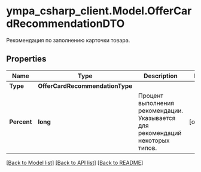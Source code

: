 # ympa_csharp_client.Model.OfferCardRecommendationDTO
Рекомендация по заполнению карточки товара.

## Properties

Name | Type | Description | Notes
------------ | ------------- | ------------- | -------------
**Type** | **OfferCardRecommendationType** |  | 
**Percent** | **long** | Процент выполнения рекомендации. Указывается для рекомендаций некоторых типов. | [optional] 

[[Back to Model list]](../README.md#documentation-for-models) [[Back to API list]](../README.md#documentation-for-api-endpoints) [[Back to README]](../README.md)

